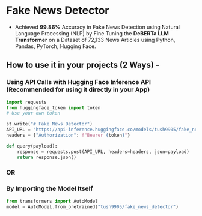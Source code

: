 # Fake News Detector
* Achieved **99.86%** Accuracy in Fake News Detection using Natural Language Processing (NLP) by Fine Tuning the **DeBERTa LLM Transformer** on a Dataset of 72,133 News Articles using Python, Pandas, PyTorch, Hugging Face.

## How to use it in your projects (2 Ways) -
### Using API Calls with Hugging Face Inference API (Recommended for using it directly in your App)
``` python
import requests
from huggingface_token import token
# Use your own token

st.write("# Fake News Detector")
API_URL = "https://api-inference.huggingface.co/models/tush9905/fake_news_detector"
headers = {"Authorization": f"Bearer {token}"}

def query(payload):
	response = requests.post(API_URL, headers=headers, json=payload)
	return response.json()
```
### OR
### By Importing the Model Itself
  ``` python
  from transformers import AutoModel
  model = AutoModel.from_pretrained("tush9905/fake_news_detector")
  ```
